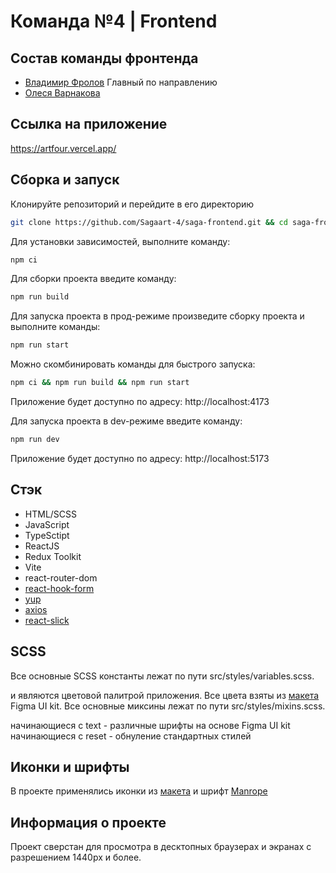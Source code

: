# Команда №4 | Frontend

## Состав команды фронтенда

- [Владимир Фролов](https://github.com/v37f) Главный по направлению
- [Олеся Варнакова](https://github.com/Olesya090585)

## Ссылка на приложение

https://artfour.vercel.app/

## Сборка и запуск

Клонируйте репозиторий и перейдите в его директорию

```sh
git clone https://github.com/Sagaart-4/saga-frontend.git && cd saga-frontend
```

Для установки зависимостей, выполните команду:

```sh
npm ci
```

Для сборки проекта введите команду:

```sh
npm run build
```

Для запуска проекта в прод-режиме произведите сборку проекта и выполните команды:

```sh
npm run start
```

Можно скомбинировать команды для быстрого запуска:

```sh
npm ci && npm run build && npm run start
```

Приложение будет доступно по адресу: http://localhost:4173

Для запуска проекта в dev-режиме введите команду:

```sh
npm run dev
```

Приложение будет доступно по адресу: http://localhost:5173

## Стэк

- HTML/SCSS
- JavaScript
- TypeSctipt
- ReactJS
- Redux Toolkit
- Vite
- react-router-dom
- [react-hook-form](https://react-hook-form.com/)
- [yup](https://www.npmjs.com/package/yup)
- [axios](https://axios-http.com/ru/)
- [react-slick](https://react-slick.neostack.com/)

## SCSS

Все основные SCSS константы лежат по пути src/styles/variables.scss.

и являются цветовой палитрой приложения. Все цвета взяты из [макета](https://www.figma.com/design/XEw55EmzRGmpLw7jkCxP0i/%D0%9A%D0%BE%D0%BC%D0%B0%D0%BD%D0%B4%D0%B0-%E2%84%964%2C-%D0%BF%D1%80%D0%BE%D0%B5%D0%BA%D1%82-%D0%A1%D0%B0%D0%B3%D0%B0%D0%B0%D1%80%D1%82?node-id=0-1&t=9jNFwRioVu1SQZKI-0) Figma UI kit.
Все основные миксины лежат по пути src/styles/mixins.scss.

начинающиеся с text - различные шрифты на основе Figma UI kit
начинающиеся с reset - обнуление стандартных стилей

## Иконки и шрифты

В проекте применялись иконки из [макета](https://www.figma.com/design/XEw55EmzRGmpLw7jkCxP0i/%D0%9A%D0%BE%D0%BC%D0%B0%D0%BD%D0%B4%D0%B0-%E2%84%964%2C-%D0%BF%D1%80%D0%BE%D0%B5%D0%BA%D1%82-%D0%A1%D0%B0%D0%B3%D0%B0%D0%B0%D1%80%D1%82?node-id=0-1&t=9jNFwRioVu1SQZKI-0) и шрифт [Manrope](https://fonts.google.com/specimen/Manrope)

## Информация о проекте

Проект сверстан для просмотра в десктопных браузерах и экранах с разрешением 1440px и более.
